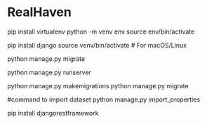 # RealHaven
pip install virtualenv
python -m venv env
source env/bin/activate


pip install django
source venv/bin/activate  # For macOS/Linux



python manage.py migrate

python manage.py runserver


python manage.py makemigrations
python manage.py migrate

#command to import dataset
python manage.py import_properties

pip install djangorestframework


